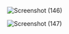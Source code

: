 

![Screenshot (146)](https://github.com/tajmalnas/Code-Cosmos-Registration-Website/assets/111240245/c2100b75-3b98-4a5b-a208-752d45511837)
 

![Screenshot (147)](https://github.com/tajmalnas/Code-Cosmos-Registration-Website/assets/111240245/375678f5-f796-4f1e-a7c8-216472d45cf1)
